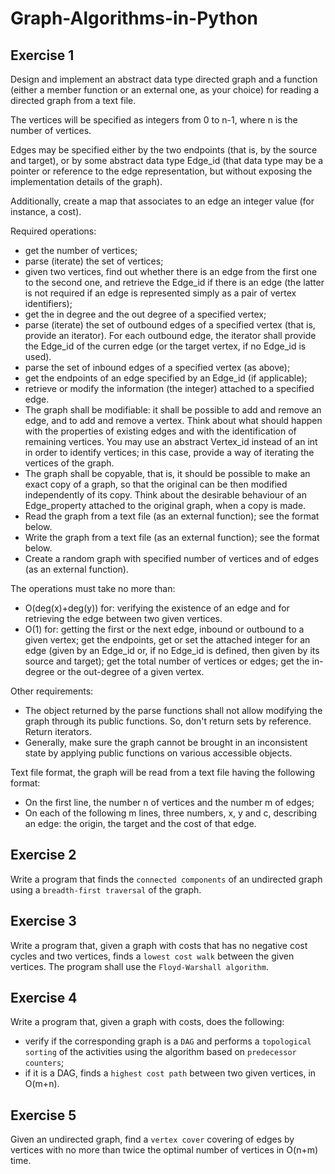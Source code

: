 # Graph-Algorithms-in-Python

## Exercise 1

Design and implement an abstract data type directed graph and a function (either a member function or an external one, as your choice) for reading a directed graph from a text file.

The vertices will be specified as integers from 0 to n-1, where n is the number of vertices.

Edges may be specified either by the two endpoints (that is, by the source and target), or by some abstract data type Edge_id (that data type may be a pointer or reference to the edge representation, but without exposing the implementation details of the graph).

Additionally, create a map that associates to an edge an integer value (for instance, a cost).

Required operations:
- get the number of vertices;
- parse (iterate) the set of vertices;
- given two vertices, find out whether there is an edge from the first one to the second one, and retrieve the Edge_id if there is an edge (the latter is not required if an edge is represented simply as a pair of vertex identifiers);
- get the in degree and the out degree of a specified vertex;
- parse (iterate) the set of outbound edges of a specified vertex (that is, provide an iterator). For each outbound edge, the iterator shall provide the Edge_id of the curren edge (or the target vertex, if no Edge_id is used).
- parse the set of inbound edges of a specified vertex (as above);
- get the endpoints of an edge specified by an Edge_id (if applicable);
- retrieve or modify the information (the integer) attached to a specified edge.
- The graph shall be modifiable: it shall be possible to add and remove an edge, and to add and remove a vertex. Think about what should happen with the properties of existing edges and with the identification of remaining vertices. You may use an abstract Vertex_id instead of an int in order to identify vertices; in this case, provide a way of iterating the vertices of the graph.
- The graph shall be copyable, that is, it should be possible to make an exact copy of a graph, so that the original can be then modified independently of its copy. Think about the desirable behaviour of an Edge_property attached to the original graph, when a copy is made.
- Read the graph from a text file (as an external function); see the format below.
- Write the graph from a text file (as an external function); see the format below.
- Create a random graph with specified number of vertices and of edges (as an external function).

The operations must take no more than:
- O(deg(x)+deg(y)) for: verifying the existence of an edge and for retrieving the edge between two given vertices.
- O(1) for: getting the first or the next edge, inbound or outbound to a given vertex; get the endpoints, get or set the attached integer for an edge (given by an Edge_id or, if no Edge_id is defined, then given by its source and target); get the total number of vertices or edges; get the in-degree or the out-degree of a given vertex.

Other requirements:
- The object returned by the parse functions shall not allow modifying the graph through its public functions. So, don't return sets by reference. Return iterators.
- Generally, make sure the graph cannot be brought in an inconsistent state by applying public functions on various accessible objects.

Text file format, the graph will be read from a text file having the following format:
- On the first line, the number n of vertices and the number m of edges;
- On each of the following m lines, three numbers, x, y and c, describing an edge: the origin, the target and the cost of that edge.

## Exercise 2

Write a program that finds the `connected components` of an undirected graph using a `breadth-first traversal` of the graph.

## Exercise 3

Write a program that, given a graph with costs that has no negative cost cycles and two vertices, finds a `lowest cost walk` between the given vertices. The program shall use the `Floyd-Warshall algorithm`.

## Exercise 4

Write a program that, given a graph with costs, does the following:
- verify if the corresponding graph is a `DAG` and performs a `topological sorting` of the activities using the algorithm based on `predecessor counters`;
- if it is a DAG, finds a `highest cost path` between two given vertices, in O(m+n).

## Exercise 5

Given an undirected graph, find a `vertex cover` covering of edges by vertices with no more than twice the optimal number of vertices in O(n+m) time.
